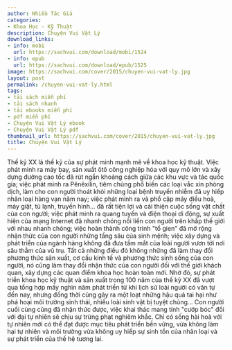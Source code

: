 ```yaml
---
author: Nhiều Tác Giả
categories:
- Khoa Học - Kỹ Thuật
description: Chuyện Vui Vật Lý
download_links:
- info: mobi
  url: https://sachvui.com/download/mobi/1524
- info: epub
  url: https://sachvui.com/download/epub/1525
image: https://sachvui.com/cover/2015/chuyen-vui-vat-ly.jpg
layout: post
permalink: /chuyen-vui-vat-ly.html
tags:
- tải sách miễn phí
- tải sách nhanh
- tải ebooks miễn phí
- pdf miễn phí
- Chuyện Vui Vật Lý ebook
- Chuyện Vui Vật Lý pdf
thumbnail_url: https://sachvui.com/cover/2015/chuyen-vui-vat-ly.jpg
title: Chuyện Vui Vật Lý
---
```


 <div class="item-desc text-justify"> <p>Thế kỷ XX là thế kỷ của sự phát minh mạnh mẽ về khoa học kỹ thuật. Việc phát minh ra máy bay, sản xuất ôtô công nghiệp hóa với quy mô lớn và xây dựng đường cao tốc đã rút ngắn khoảng cách giữa các khu vực và tác quốc gia; việc phát minh ra Pênêxilin, tiêm chủng phổ biến các loại vắc xin phòng dịch, làm cho con người thoát khỏi những loại bệnh truyền nhiễm đã uy hiếp nhân loại hàng vạn năm nay; việc phát minh ra và phổ cập máy điều hoà, máy giặt, tủ lạnh, truyền hình... đã rất tiện lợi và cải thiện cuộc sống vật chất của con người; việc phát minh ra quang tuyến và điện thoại di động, sự xuất hiện của mạng Internet đã nhanh chóng nối liền con người trên khắp thế giới với nhau nhanh chóng; việc hoàn thành công trình "tổ gien" đã mở rộng nhận thức của con người những tầng sâu của sinh mệnh; việc xây dựng và phát triển của ngành hàng không đã đưa tầm mắt của loài người vươn tới nơi sâu thẳm của vũ trụ. Tất cả những điều đó không những đã làm thay đổi phương thức sản xuất, cơ cấu kinh tế và phương thức sinh sống của con người, nó cũng làm thay đổi nhận thức của con người đối với thế giới khách quan, xây dựng các quan điểm khoa học hoàn toàn mới. Nhờ đó, sự phát triển khoa học kỹ thuật và sản xuất trong 100 năm của thế kỷ XX đã vượt qua tổng hợp mấy nghìn năm phát triển từ khi lịch sử loài người có văn tự đến nay, nhưng đồng thời cũng gây ra một loạt những hậu quả tai hại như phá hoại môi trường sinh thái, nhiều loài sinh vật bị tuyệt chủng... Con người cuối cùng cũng đã nhận thức được, việc khai thác mang tính "cướp bóc" đối với đại tự nhiên sẽ chịu sự trừng phạt nghiêm khắc. Chỉ có sống hài hoà với tự nhiên mới có thể đạt được mục tiêu phát triển bền vững, vừa không làm hại tự nhiên và môi trường vừa không uy hiếp sự sinh tồn của nhân loại và sự phát triển của thế hệ tương lai.</p> </div>